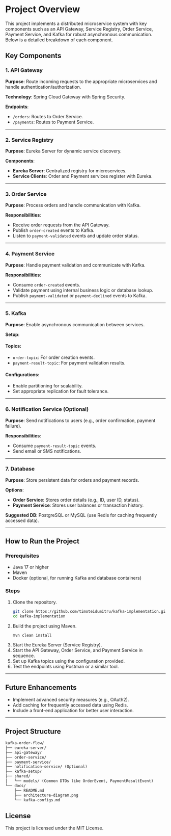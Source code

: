 # Project Overview

This project implements a distributed microservice system with key components such as an API Gateway, Service Registry, Order Service, Payment Service, and Kafka for robust asynchronous communication. Below is a detailed breakdown of each component.

## Key Components

### 1. API Gateway

**Purpose**: Route incoming requests to the appropriate microservices and handle authentication/authorization.

**Technology**: Spring Cloud Gateway with Spring Security.

**Endpoints**:
- `/orders`: Routes to Order Service.
- `/payments`: Routes to Payment Service.

---

### 2. Service Registry

**Purpose**: Eureka Server for dynamic service discovery.

**Components**:
- **Eureka Server**: Centralized registry for microservices.
- **Service Clients**: Order and Payment services register with Eureka.

---

### 3. Order Service

**Purpose**: Process orders and handle communication with Kafka.

**Responsibilities**:
- Receive order requests from the API Gateway.
- Publish `order-created` events to Kafka.
- Listen to `payment-validated` events and update order status.

---

### 4. Payment Service

**Purpose**: Handle payment validation and communicate with Kafka.

**Responsibilities**:
- Consume `order-created` events.
- Validate payment using internal business logic or database lookup.
- Publish `payment-validated` or `payment-declined` events to Kafka.

---

### 5. Kafka

**Purpose**: Enable asynchronous communication between services.

**Setup**:

#### Topics:
- `order-topic`: For order creation events.
- `payment-result-topic`: For payment validation results.

#### Configurations:
- Enable partitioning for scalability.
- Set appropriate replication for fault tolerance.

---

### 6. Notification Service (Optional)

**Purpose**: Send notifications to users (e.g., order confirmation, payment failure).

**Responsibilities**:
- Consume `payment-result-topic` events.
- Send email or SMS notifications.

---

### 7. Database

**Purpose**: Store persistent data for orders and payment records.

**Options**:
- **Order Service**: Stores order details (e.g., ID, user ID, status).
- **Payment Service**: Stores user balances or transaction history.

**Suggested DB**: PostgreSQL or MySQL (use Redis for caching frequently accessed data).

---

## How to Run the Project

### Prerequisites
- Java 17 or higher
- Maven
- Docker (optional, for running Kafka and database containers)

### Steps
1. Clone the repository.
   ```bash
   git clone https://github.com/timoteidumitru/kafka-implementation.git
   cd kafka-implementation
   ```
2. Build the project using Maven.
   ```bash
   mvn clean install
   ```
3. Start the Eureka Server (Service Registry).
4. Start the API Gateway, Order Service, and Payment Service in sequence.
5. Set up Kafka topics using the configuration provided.
6. Test the endpoints using Postman or a similar tool.

---

## Future Enhancements
- Implement advanced security measures (e.g., OAuth2).
- Add caching for frequently accessed data using Redis.
- Include a front-end application for better user interaction.

---

## Project Structure

```dockerfile
kafka-order-flow/
├── eureka-server/
├── api-gateway/
├── order-service/
├── payment-service/
├── notification-service/ (Optional)
├── kafka-setup/
├── shared/
│   └── models/ (Common DTOs like OrderEvent, PaymentResultEvent)
└── docs/
    ├── README.md
    ├── architecture-diagram.png
    └── kafka-configs.md

```



## License
This project is licensed under the MIT License.